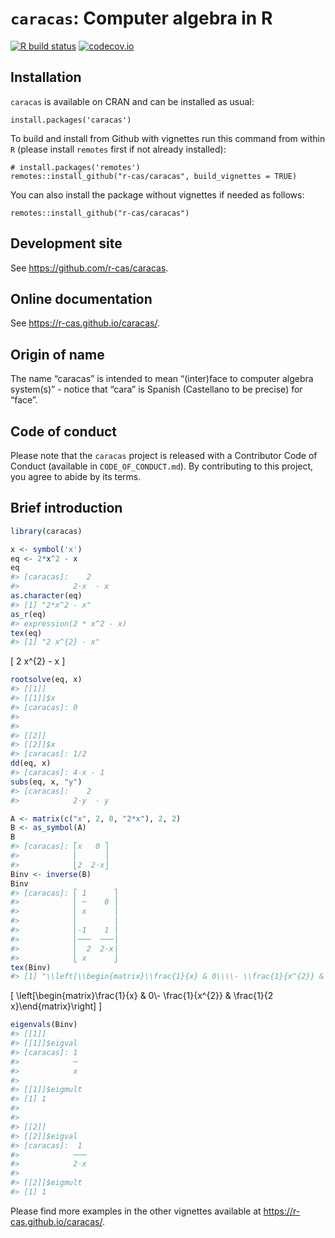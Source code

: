 
<!-- README.md is generated from README.Rmd. Please edit only README.Rmd! -->

# `caracas`: Computer algebra in R

<!-- badges: start -->

[![R build
status](https://github.com/r-cas/caracas/workflows/R-CMD-check/badge.svg)](https://github.com/r-cas/caracas/actions)
[![codecov.io](https://codecov.io/gh/r-cas/caracas/branch/master/graphs/badge.svg)](https://codecov.io/gh/r-cas/caracas?branch=master)
<!-- badges: end -->

## Installation

`caracas` is available on CRAN and can be installed as usual:

    install.packages('caracas')

To build and install from Github with vignettes run this command from
within `R` (please install `remotes` first if not already installed):

    # install.packages('remotes')
    remotes::install_github("r-cas/caracas", build_vignettes = TRUE)

You can also install the package without vignettes if needed as follows:

    remotes::install_github("r-cas/caracas")

## Development site

See <https://github.com/r-cas/caracas>.

## Online documentation

See <https://r-cas.github.io/caracas/>.

## Origin of name

The name “caracas” is intended to mean “(inter)face to computer algebra
system(s)” - notice that “cara” is Spanish (Castellano to be precise)
for “face”.

## Code of conduct

Please note that the `caracas` project is released with a Contributor
Code of Conduct (available in `CODE_OF_CONDUCT.md`). By contributing to
this project, you agree to abide by its terms.

## Brief introduction

``` r
library(caracas)
```

``` r
x <- symbol('x')
eq <- 2*x^2 - x
eq
#> [caracas]:    2    
#>            2⋅x  - x
as.character(eq)
#> [1] "2*x^2 - x"
as_r(eq)
#> expression(2 * x^2 - x)
tex(eq)
#> [1] "2 x^{2} - x"
```

\[
  2 x^{2} - x
\]

``` r
rootsolve(eq, x)
#> [[1]]
#> [[1]]$x
#> [caracas]: 0
#> 
#> 
#> [[2]]
#> [[2]]$x
#> [caracas]: 1/2
dd(eq, x)
#> [caracas]: 4⋅x - 1
subs(eq, x, "y")
#> [caracas]:    2    
#>            2⋅y  - y
```

``` r
A <- matrix(c("x", 2, 0, "2*x"), 2, 2)
B <- as_symbol(A)
B
#> [caracas]: ⎡x   0 ⎤
#>            ⎢      ⎥
#>            ⎣2  2⋅x⎦
Binv <- inverse(B)
Binv
#> [caracas]: ⎡ 1      ⎤
#>            ⎢ ─    0 ⎥
#>            ⎢ x      ⎥
#>            ⎢        ⎥
#>            ⎢-1    1 ⎥
#>            ⎢───  ───⎥
#>            ⎢  2  2⋅x⎥
#>            ⎣ x      ⎦
tex(Binv)
#> [1] "\\left[\\begin{matrix}\\frac{1}{x} & 0\\\\- \\frac{1}{x^{2}} & \\frac{1}{2 x}\\end{matrix}\\right]"
```

\[
  \left[\begin{matrix}\frac{1}{x} & 0\\- \frac{1}{x^{2}} & \frac{1}{2 x}\end{matrix}\right]
\]

``` r
eigenvals(Binv)
#> [[1]]
#> [[1]]$eigval
#> [caracas]: 1
#>            ─
#>            x
#> 
#> [[1]]$eigmult
#> [1] 1
#> 
#> 
#> [[2]]
#> [[2]]$eigval
#> [caracas]:  1 
#>            ───
#>            2⋅x
#> 
#> [[2]]$eigmult
#> [1] 1
```

Please find more examples in the other vignettes available at
<https://r-cas.github.io/caracas/>.

